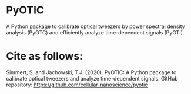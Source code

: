 # PyOTIC
A Python package to calibrate optical tweezers by power spectral density analysis (PyOTC) and efficiently analyze time-dependent signals (PyOTI).

# Cite as follows:
Simmert, S. and Jachowski, T.J. (2020). PyOTIC: A Python package to calibrate optical tweezers and analyze time-dependent signals. GitHub repository: https://github.com/cellular-nanoscience/pyotic
